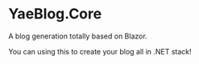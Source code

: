 # YaeBlog.Core

A blog generation totally based on Blazor.

You can using this to create your blog all in .NET stack!
